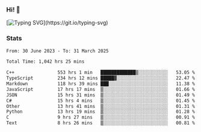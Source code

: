 ### Hi!  👋

[![Typing SVG](https://readme-typing-svg.herokuapp.com?font=Fira+Code&pause=1000&width=435&lines=Hello!+I'm+Texiwustion.)](https://git.io/typing-svg)

### Stats

<!--START_SECTION:waka-->

```txt
From: 30 June 2023 - To: 31 March 2025

Total Time: 1,042 hrs 25 mins

C++                553 hrs 1 min   █████████████▒░░░░░░░░░░░   53.05 %
TypeScript         234 hrs 12 mins █████▓░░░░░░░░░░░░░░░░░░░   22.47 %
Markdown           118 hrs 39 mins ███░░░░░░░░░░░░░░░░░░░░░░   11.38 %
JavaScript         17 hrs 17 mins  ▒░░░░░░░░░░░░░░░░░░░░░░░░   01.66 %
JSON               15 hrs 31 mins  ▒░░░░░░░░░░░░░░░░░░░░░░░░   01.49 %
C#                 15 hrs 4 mins   ▒░░░░░░░░░░░░░░░░░░░░░░░░   01.45 %
Other              13 hrs 41 mins  ▒░░░░░░░░░░░░░░░░░░░░░░░░   01.31 %
Python             13 hrs 19 mins  ▒░░░░░░░░░░░░░░░░░░░░░░░░   01.28 %
C                  9 hrs 27 mins   ▒░░░░░░░░░░░░░░░░░░░░░░░░   00.91 %
Text               8 hrs 26 mins   ▒░░░░░░░░░░░░░░░░░░░░░░░░   00.81 %
```

<!--END_SECTION:waka-->

